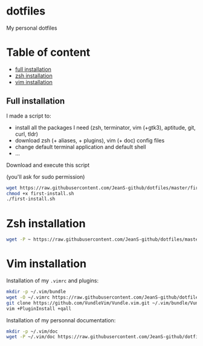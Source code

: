 # dotfiles
My personal dotfiles

# Table of content
* [full installation](#full-installation)
* [zsh installation](#zsh-installation)
* [vim installation](#vim-installation)

## Full installation

I made a script to:

* install all the packages I need (zsh, terminator, vim (+gtk3), aptitude, git, curl, tldr)
* download zsh (+ aliases, + plugins), vim (+ doc) config files
* change default terminal application and default shell
* ...

Download and execute this script

(you'll ask for sudo permission)

```sh
wget https://raw.githubusercontent.com/JeanS-github/dotfiles/master/first-install.sh
chmod +x first-install.sh
./first-install.sh
```

# Zsh installation

```sh
wget -P ~ https://raw.githubusercontent.com/JeanS-github/dotfiles/master/.zshrc https://raw.githubusercontent.com/JeanS-github/dotfiles/master/.zsh_aliases
```

# Vim installation

Installation of my `.vimrc` and plugins:

```sh
mkdir -p ~/.vim/bundle
wget -O ~/.vimrc https://raw.githubusercontent.com/JeanS-github/dotfiles/master/.vimrc
git clone https://github.com/VundleVim/Vundle.vim.git ~/.vim/bundle/Vundle.vim
vim +PluginInstall +qall
```

Installation of my personnal documentation:

```sh
mkdir -p ~/.vim/doc
wget -P ~/.vim/doc https://raw.githubusercontent.com/JeanS-github/dotfiles/master/doc/aide-0{01..15}.txt https://raw.githubusercontent.com/JeanS-github/dotfiles/master/doc/aide.txt
```

